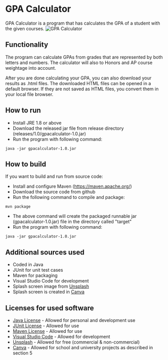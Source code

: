 # GPA Calculator

GPA Calculator is a program that has calculates the GPA of a student with the given courses.
![GPA Calculator](http://url/to/img.png)

## Functionality
The program can calculate GPAs from grades that are represented by both letters and numbers. The calculator will also to Honors and AP course weightage into account. 

After you are done calculating your GPA, you can also download your results as .html files. The downloaded HTML files can be opened in a default browser. If they are not saved as HTML files, you convert them in your local file browser.

## How to run
- Install JRE 1.8 or above
- Download the released jar file from release directory (releases/1.0/gpacalculator-1.0.jar)
- Run the program with following command:
```
java -jar gpacalculator-1.0.jar
```

## How to build
If you want to build and run from source code:
- Install and configure Maven (https://maven.apache.org/)
- Download the source code from github
- Run the following command to compile and package:
```
mvn package
``` 
- The above command will create the packaged runnable jar (gpacalculator-1.0.jar) file in the directory called "target"
- Run the program with following command:
```
java -jar gpacalculator-1.0.jar
```

## Additional sources used
- Coded in Java
- JUnit for unit test cases
- Maven for packaging
- Visual Studio Code for development
- Splash screen image from [Unsplash](
https://images.unsplash.com/photo-1530333821974-f9fcfd6718c8?q=80&w=1000&auto=format&fit=crop&ixlib=rb-4.0.3&ixid=M3wxMjA3fDB8MHxzZWFyY2h8OHx8YnVpbGRpbmclMjBwYXR0ZXJufGVufDB8fDB8fHww)
- Splash screen is created in [Canva](https://canva.com)

## Licenses for used software
- [Java License](https://www.oracle.com/downloads/licenses/javase-license1.html) - Allowed for personal and development use
- [JUnit License](https://junit.org/junit4/license.html) - Allowed for use
- [Maven License](https://maven.apache.org/ref/3.0/license.html) - Allowed for use
- [Visual Studio Code](https://code.visualstudio.com/license) - Allowed for development
- [Unsplash](https://unsplash.com/license) - Allowed for free (commercial & non-commercial)
- [Canva](https://www.canva.com/policies/content-license-agreement/) - Allowed for school and university projects as described in section 5
